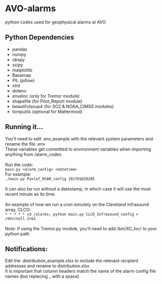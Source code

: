 # AVO-alarms
python codes used for geophysical alarms at AVO

## Python Dependencies
- pandas<br>
- numpy<br>
- obspy<br>
- scipy<br>
- matplotlib<br>
- Basemap<br>
- PIL (pillow)<br>
- xlrd<br>
- dotenv<br>
- enveloc (only for Tremor module)<br>
- shapefile (for Pilot_Report module)<br>
- beautifulsoup4 (for SO2 & NOAA_CIMSS modules)<br>
- tomputils (optional for Mattermost)<br>

## Running it...
You'll need to edit .env_example with the relevant system parameters and rename the file .env<br>
These variables get committed to environment variables when importing anything from /alarm_codes<br><br>
Run the code:<br>
`main.py <alarm_config> <datetime>` <br>
For example:<br>
`./main.py Pavlof_RSAM_config 201701020205`<br><br>
It can also be run without a datestamp, in which case it will use the most recent minute as its time.<br><br>
An example of how we run a cron minutely on the Cleveland infrasound array, CLCO:<br>
`* * * * * cd /alarms; python main.py CLCO_Infrasound_config > /dev/null 2>&1`<br><br>
Note: if using the Tremor.py module, you'll need to add /bin/XC_loc/ to your python path

## Notifications:
Edit the .distribution_example.xlsx to include the relevant recipient addresses and rename to distribution.xlsx<br>
It is important that column headers match the name of the alarm config file names (but replacing _ with a space)

